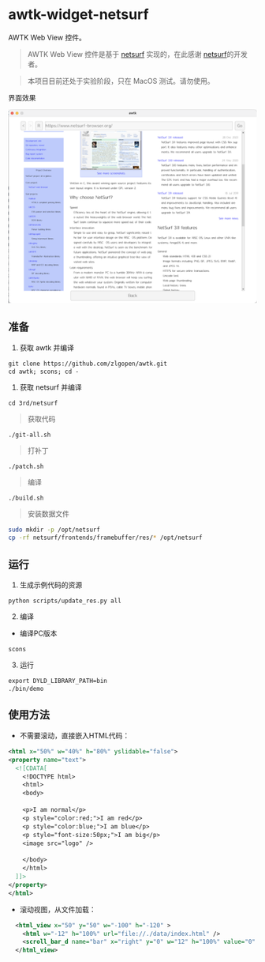 # awtk-widget-netsurf

AWTK Web View 控件。

> AWTK Web View 控件是基于 [netsurf](https://www.netsurf-browser.org/) 实现的，在此感谢 [netsurf](https://www.netsurf-browser.org/)的开发者。

> 本项目目前还处于实验阶段，只在 MacOS 测试。请勿使用。 

界面效果

![](docs/images//ui.png)

## 准备

1. 获取 awtk 并编译

```
git clone https://github.com/zlgopen/awtk.git
cd awtk; scons; cd -
```

1. 获取 netsurf 并编译

```
cd 3rd/netsurf
```

> 获取代码

```
./git-all.sh
```

> 打补丁

```
./patch.sh
```

> 编译

```
./build.sh 
```

> 安装数据文件

```bash
sudo mkdir -p /opt/netsurf
cp -rf netsurf/frontends/framebuffer/res/* /opt/netsurf
```

## 运行

1. 生成示例代码的资源

```
python scripts/update_res.py all
```

2. 编译

* 编译PC版本

```
scons
```

3. 运行

```
export DYLD_LIBRARY_PATH=bin
./bin/demo
```

## 使用方法

* 不需要滚动，直接嵌入HTML代码：

```xml
<html x="50%" w="40%" h="80%" yslidable="false">
<property name="text">
  <![CDATA[
    <!DOCTYPE html>
    <html>
    <body>

    <p>I am normal</p>
    <p style="color:red;">I am red</p>
    <p style="color:blue;">I am blue</p>
    <p style="font-size:50px;">I am big</p>
    <image src="logo" />

    </body>
    </html>
  ]]>
</property>
</html>
```

* 滚动视图，从文件加载：

```xml
  <html_view x="50" y="50" w="-100" h="-120" >
    <html w="-12" h="100%" url="file://./data/index.html" />
    <scroll_bar_d name="bar" x="right" y="0" w="12" h="100%" value="0" row="30"/>
  </html_view>
```


